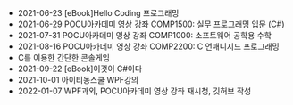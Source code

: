   - 2021-06-23 [eBook]Hello Coding 프로그래밍
  - 2021-06-29 POCU아카데미 영상 강좌 COMP1500: 실무 프로그래밍 입문 (C#)
  - 2021-07-31 POCU아카데미 영상 강좌 COMP1000: 소프트웨어 공학용 수학
  - 2021-08-16 POCU아카데미 영상 강좌 COMP2200: C 언매니지드 프로그래밍
  - C를 이용한 간단한 콘솔게임
  - 2021-09-22 [eBook]이것이 C#이다
  - 2021-10-01 아이티동스쿨 WPF강의
  - 2022-01-07 WPF과외, POCU아카데미 영상 강좌 재시청, 깃허브 작성
